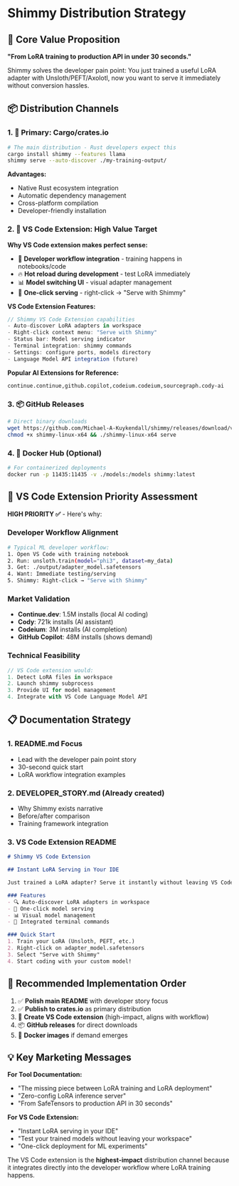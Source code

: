 # Shimmy Distribution Strategy

## 🎯 Core Value Proposition
**"From LoRA training to production API in under 30 seconds."**

Shimmy solves the developer pain point: You just trained a useful LoRA adapter with Unsloth/PEFT/Axolotl, now you want to serve it immediately without conversion hassles.

## 📦 Distribution Channels

### 1. 🚀 **Primary: Cargo/crates.io** 
```bash
# The main distribution - Rust developers expect this
cargo install shimmy --features llama
shimmy serve --auto-discover ./my-training-output/
```

**Advantages:**
- Native Rust ecosystem integration  
- Automatic dependency management
- Cross-platform compilation
- Developer-friendly installation

### 2. 🔧 **VS Code Extension: High Value Target**

**Why VS Code extension makes perfect sense:**
- 🎯 **Developer workflow integration** - training happens in notebooks/code
- 🔥 **Hot reload during development** - test LoRA immediately  
- 📊 **Model switching UI** - visual adapter management
- 🚀 **One-click serving** - right-click → "Serve with Shimmy"

**VS Code Extension Features:**
```typescript
// Shimmy VS Code Extension capabilities
- Auto-discover LoRA adapters in workspace
- Right-click context menu: "Serve with Shimmy"  
- Status bar: Model serving indicator
- Terminal integration: shimmy commands
- Settings: configure ports, models directory
- Language Model API integration (future)
```

**Popular AI Extensions for Reference:**
```vscode-extensions
continue.continue,github.copilot,codeium.codeium,sourcegraph.cody-ai
```

### 3. 📦 **GitHub Releases**
```bash
# Direct binary downloads
wget https://github.com/Michael-A-Kuykendall/shimmy/releases/download/v0.1.0/shimmy-linux-x64
chmod +x shimmy-linux-x64 && ./shimmy-linux-x64 serve
```

### 4. 🐳 **Docker Hub** (Optional)
```bash
# For containerized deployments
docker run -p 11435:11435 -v ./models:/models shimmy:latest
```

## 🎯 **VS Code Extension Priority Assessment**

**HIGH PRIORITY ✅** - Here's why:

### Developer Workflow Alignment
```bash
# Typical ML developer workflow:
1. Open VS Code with training notebook
2. Run: unsloth.train(model="phi3", dataset=my_data) 
3. Get: ./output/adapter_model.safetensors
4. Want: Immediate testing/serving
5. Shimmy: Right-click → "Serve with Shimmy" 
```

### Market Validation
- **Continue.dev**: 1.5M installs (local AI coding)
- **Cody**: 721k installs (AI assistant)  
- **Codeium**: 3M installs (AI completion)
- **GitHub Copilot**: 48M installs (shows demand)

### Technical Feasibility 
```typescript
// VS Code extension would:
1. Detect LoRA files in workspace
2. Launch shimmy subprocess  
3. Provide UI for model management
4. Integrate with VS Code Language Model API
```

## 📋 **Documentation Strategy**

### 1. **README.md Focus**
- Lead with the developer pain point story
- 30-second quick start
- LoRA workflow integration examples

### 2. **DEVELOPER_STORY.md** (Already created)
- Why Shimmy exists narrative
- Before/after comparison
- Training framework integration

### 3. **VS Code Extension README**
```markdown
# Shimmy VS Code Extension

## Instant LoRA Serving in Your IDE

Just trained a LoRA adapter? Serve it instantly without leaving VS Code.

### Features
- 🔍 Auto-discover LoRA adapters in workspace
- 🚀 One-click model serving
- 📊 Visual model management
- 🔧 Integrated terminal commands

### Quick Start
1. Train your LoRA (Unsloth, PEFT, etc.)
2. Right-click on adapter_model.safetensors  
3. Select "Serve with Shimmy"
4. Start coding with your custom model!
```

## 🎯 **Recommended Implementation Order**

1. ✅ **Polish main README** with developer story focus
2. ✅ **Publish to crates.io** as primary distribution  
3. 🚀 **Create VS Code extension** (high-impact, aligns with workflow)
4. 📦 **GitHub releases** for direct downloads
5. 🐳 **Docker images** if demand emerges

## 💡 **Key Marketing Messages**

**For Tool Documentation:**
- "The missing piece between LoRA training and LoRA deployment"
- "Zero-config LoRA inference server"  
- "From SafeTensors to production API in 30 seconds"

**For VS Code Extension:**
- "Instant LoRA serving in your IDE"
- "Test your trained models without leaving your workspace"
- "One-click deployment for ML experiments"

The VS Code extension is the **highest-impact** distribution channel because it integrates directly into the developer workflow where LoRA training happens.
